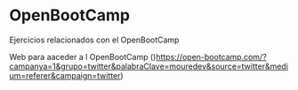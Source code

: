 # OpenBootCamp
Ejercicios relacionados con el OpenBootCamp


Web para aaceder a l OpenBootCamp ()https://open-bootcamp.com/?campanya=1&grupo=twitter&palabraClave=mouredev&source=twitter&medium=referer&campaign=twitter)
